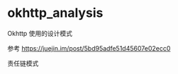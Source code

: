 # okhttp_analysis

Okhttp  使用的设计模式  

参考 
https://juejin.im/post/5bd95adfe51d45607e02ecc0


责任链模式 
 

